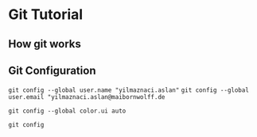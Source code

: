 # Git Tutorial

## How git works
## Git Configuration

`git config --global user.name "yilmaznaci.aslan"`
`git config --global user.email "yilmaznaci.aslan@maibornwolff.de`

`git config --global color.ui auto`

`git config`